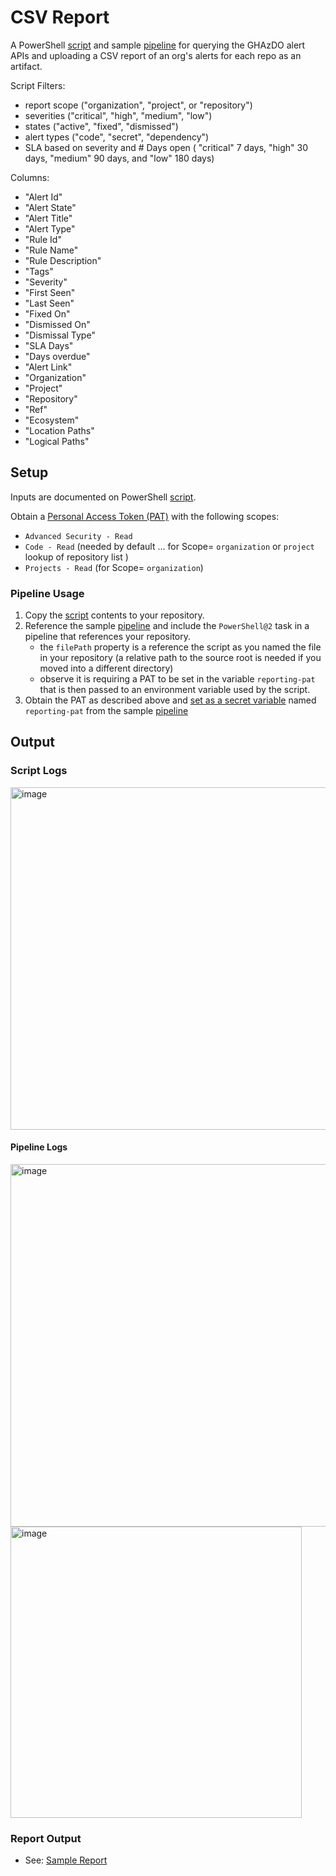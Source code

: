 # CSV Report
A PowerShell [script](./ghazdo-csv-report.ps1) and sample [pipeline](./ghazdo-csv-report.yml) for querying the GHAzDO alert APIs and uploading a CSV report of an org's alerts for each repo as an artifact.

Script Filters:
- report scope ("organization", "project", or "repository")
- severities ("critical", "high", "medium", "low")
- states ("active", "fixed", "dismissed")
- alert types ("code", "secret", "dependency")
- SLA based on severity and # Days open ( "critical" 7 days, "high" 30 days, "medium" 90 days, and "low" 180 days)

Columns:
- "Alert Id"
- "Alert State"
- "Alert Title"
- "Alert Type"
- "Rule Id"
- "Rule Name"
- "Rule Description"
- "Tags"
- "Severity"
- "First Seen"
- "Last Seen"
- "Fixed On"
- "Dismissed On"
- "Dismissal Type"  
- "SLA Days"
- "Days overdue"
- "Alert Link"
- "Organization"
- "Project"
- "Repository"
- "Ref"
- "Ecosystem"
- "Location Paths"  
- "Logical Paths"

## Setup

Inputs are documented on PowerShell [script](./ghazdo-csv-report.ps1).  

Obtain a [Personal Access Token (PAT)](https://learn.microsoft.com/en-us/azure/devops/organizations/accounts/use-personal-access-tokens-to-authenticate?view=azure-devops&tabs=Windows) with the following scopes:
- `Advanced Security - Read`
- `Code - Read` (needed by default ... for Scope= `organization` or `project` lookup of repository list )
- `Projects - Read` (for Scope= `organization`)

### Pipeline Usage
1. Copy the [script](./ghazdo-csv-report.ps1) contents to your repository.
1. Reference the sample [pipeline](./ghazdo-csv-report.yml) and include the `PowerShell@2` task in a pipeline that references your repository. 
   - the `filePath` property is a reference the script as you named the file in your repository (a relative path to the source root is needed if you moved into a different directory)
   - observe it is requiring a PAT to be set in the variable `reporting-pat` that is then passed to an environment variable used by the script.
1. Obtain the PAT as described above and [set as a secret variable](https://learn.microsoft.com/en-us/azure/devops/pipelines/process/set-secret-variables) named `reporting-pat` from the sample [pipeline](./ghazdo-csv-report.yml)


## Output

### Script Logs

<img width="548" alt="image" src="https://github.com/microsoft/GHAzDO-Resources/assets/1760475/5cfb4be1-a4b4-42ed-be8f-b9aad306c5cd">

#### Pipeline Logs

<img width="580" alt="image" src="https://github.com/microsoft/GHAzDO-Resources/assets/1760475/1e4a085c-eefe-4dc7-9b68-eb9710112487">

<img width="466" alt="image" src="https://github.com/microsoft/GHAzDO-Resources/assets/1760475/897758f7-d1f6-43ed-a462-8814b4ad8273">

### Report Output

- See: [Sample Report](./ghazdo-report-20231020.1.csv)
